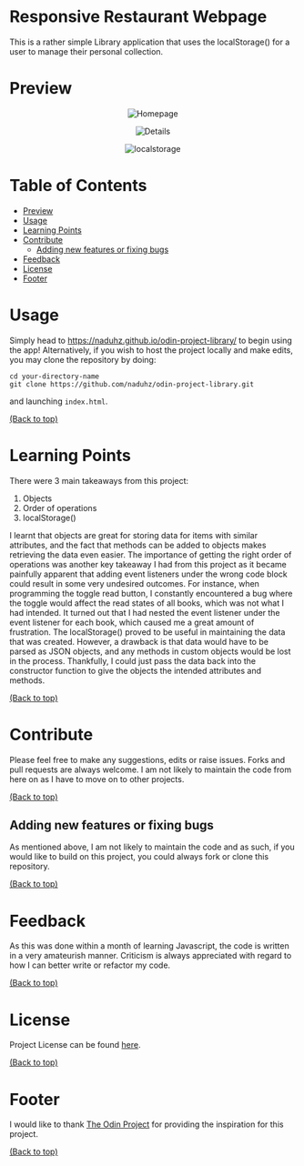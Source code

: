 # Responsive Restaurant Webpage

This is a rather simple Library application that uses the localStorage() for a user to manage their personal collection.

# Preview

<p align="center">
  <img src="https://user-images.githubusercontent.com/81805471/125594741-4b3a7783-c460-4cdc-af99-42d3d742f36e.png" alt="Homepage"/>
</p>
<p align="center">
  <img src="https://user-images.githubusercontent.com/81805471/125594864-c7c5f8c1-3241-4428-9631-30c97a8e43e1.png" alt="Details"/>
</p>
<p align='center'>
  <img src='https://user-images.githubusercontent.com/81805471/126028161-55ee3844-6371-4582-b2d1-130e0cdc636f.png' alt='localstorage'/>
</p>

# Table of Contents

- [Preview](#preview)
- [Usage](#usage)
- [Learning Points](#learning-points)
- [Contribute](#contribute)
  - [Adding new features or fixing bugs](#adding-new-features-or-fixing-bugs)
- [Feedback](#feedback)
- [License](#license)
- [Footer](#footer)

# Usage

Simply head to https://naduhz.github.io/odin-project-library/ to begin using the app! Alternatively, if you wish to host the project locally and make edits, you may clone the repository by doing:

```shell
cd your-directory-name
git clone https://github.com/naduhz/odin-project-library.git
```

and launching `index.html`.

[(Back to top)](#table-of-contents)

# Learning Points

There were 3 main takeaways from this project:

1. Objects
2. Order of operations
3. localStorage()

I learnt that objects are great for storing data for items with similar attributes, and the fact that methods can be added to objects makes retrieving the data even easier. The importance of getting the right order of operations was another key takeaway I had from this project as it became painfully apparent that adding event listeners under the wrong code block could result in some very undesired outcomes. For instance, when programming the toggle read button, I constantly encountered a bug where the toggle would affect the read states of all books, which was not what I had intended. It turned out that I had nested the event listener under the event listener for each book, which caused me a great amount of frustration. The localStorage() proved to be useful in maintaining the data that was created. However, a drawback is that data would have to be parsed as JSON objects, and any methods in custom objects would be lost in the process. Thankfully, I could just pass the data back into the constructor function to give the objects the intended attributes and methods.

[(Back to top)](#table-of-contents)

# Contribute

Please feel free to make any suggestions, edits or raise issues. Forks and pull requests are always welcome. I am not likely to maintain the code from here on as I have to move on to other projects.

[(Back to top)](#table-of-contents)

## Adding new features or fixing bugs

As mentioned above, I am not likely to maintain the code and as such, if you would like to build on this project, you could always fork or clone this repository.

[(Back to top)](#table-of-contents)

# Feedback

As this was done within a month of learning Javascript, the code is written in a very amateurish manner. Criticism is always appreciated with regard to how I can better write or refactor my code.

[(Back to top)](#table-of-contents)

# License

Project License can be found [here](https://github.com/naduhz/odin-project-library/blob/main/LICENSE).

[(Back to top)](#table-of-contents)

# Footer

I would like to thank [The Odin Project](https://www.theodinproject.com/) for providing the inspiration for this project.

[(Back to top)](#table-of-contents)
